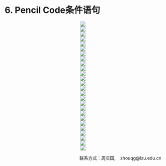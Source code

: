 # 6. Pencil Code条件语句


<center><img src="/assets/b21.png"/></center>
<center><img src="/assets/b22.png"/></center>
<center><img src="/assets/b23.png"/></center>
<center><img src="/assets/b24.png"/></center>
<center><img src="/assets/b25.png"/></center>
<center><img src="/assets/b26.png"/></center>
<center><img src="/assets/b27.png"/></center>
<center><img src="/assets/b28.png"/></center>
<center><img src="/assets/b29.png"/></center>
<center><img src="/assets/b30.png"/></center>
<center><img src="/assets/b31.png"/></center>
<center><img src="/assets/b32.png"/></center>
<center><img src="/assets/b33.png"/></center>
<center><img src="/assets/b34.png"/></center>
<center><img src="/assets/b35.png"/></center>
<center><img src="/assets/b36.png"/></center>
<center><img src="/assets/b37.png"/></center>
<center><img src="/assets/b38.png"/></center>
<center><img src="/assets/b39.png"/></center>
<center><img src="/assets/b40.png"/></center>
<center><img src="/assets/b41.png"/></center>
<center><img src="/assets/b42.png"/></center>
<center><img src="/assets/b43.png"/></center>
<center><img src="/assets/b44.png"/></center>
<center><img src="/assets/b45.png"/></center>
<center><img src="/assets/b46.png"/></center>
<p style="text-align: right;">联系方式：周庆国,<img src="/assets/biaozhi.png" style="width: 15px;height: 15px;">zhouqg@lzu.edu.cn<p>

